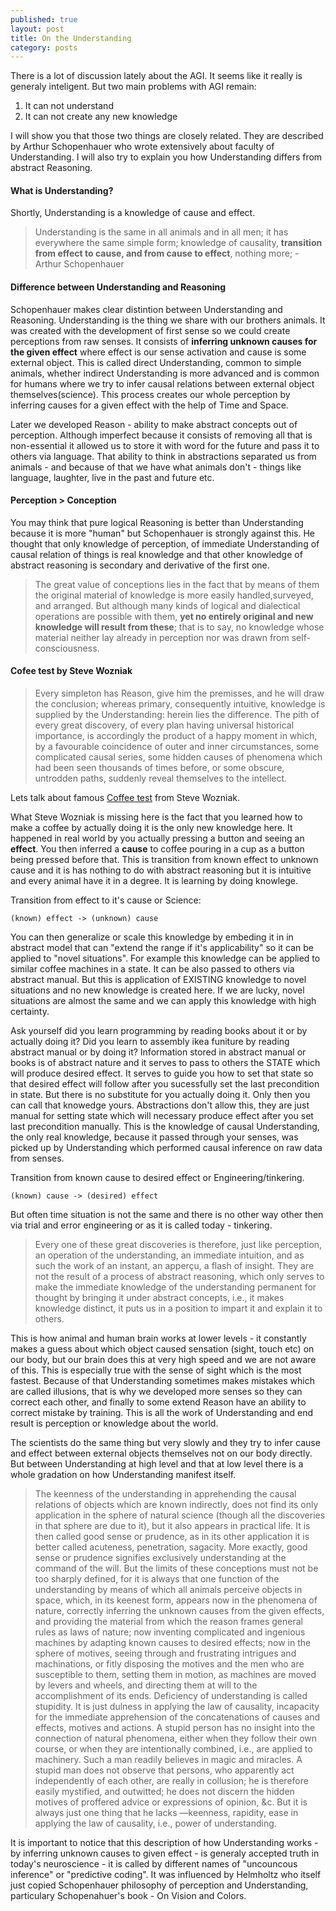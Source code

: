 ```yaml
---
published: true
layout: post
title: On the Understanding
category: posts
---
```


There is a lot of discussion lately about the AGI. It seems like it really is generaly inteligent. But two main problems with AGI remain: 

1. It can not understand
2. It can not create any new knowledge

I will show you that those two things are closely related. They are described by Arthur Schopenhauer who wrote extensively about faculty of Understanding. I will also try to explain you how Understanding differs from abstract Reasoning.

#### What is Understanding?

Shortly, Understanding is a knowledge of cause and effect.

> Understanding is the same in all animals and in all men; it has everywhere the same simple form; knowledge of causality, **transition from effect to cause, and from cause to effect**, nothing more; - Arthur Schopenhauer


#### Difference between Understanding and Reasoning

Schopenhauer makes clear distintion between Understanding and Reasoning. Understanding is the thing we share with our brothers animals. It was created  with the development of first sense so we could create perceptions from raw senses. It consists of **inferring unknown causes for the given effect** where effect is our sense activation and cause is some external object. This is called direct Understanding, common to simple animals, whether indirect Understanding is more advanced and is common for humans where we try to infer causal relations between external object themselves(science). This process creates our whole perception by inferring causes for a given effect with the help of Time and Space.

Later we developed Reason - ability to make abstract concepts out of perception. Although imperfect because it consists of removing all that is non-essential it allowed us to store it with word for the future and pass it to others via language. That ability to think in abstractions separated us from animals - and because of that we have what animals don't - things like language, laughter, live in the past and future etc.

#### Perception > Conception

You may think that pure logical Reasoning is better than Understanding because it is more "human" but Schopenhauer is strongly against this. He thought that only knowledge of perception, of immediate Understanding of causal relation of things is real knowledge and that other knowledge of abstract reasoning is secondary and derivative of the first one.

>The great value of conceptions lies in the fact that by means of them the original material of knowledge is more easily handled,surveyed, and arranged. But although many kinds of logical and dialectical operations are possible with them, **yet no entirely original and new knowledge will result from these**; that is to say, no knowledge whose material neither lay already in perception nor was drawn from self-consciousness.  


#### Cofee test by Steve Wozniak

> Every simpleton has Reason, give him the premisses, and he will draw the conclusion; whereas primary, consequently intuitive, knowledge is supplied by the Understanding: herein lies the difference. The pith of every great discovery, of every plan having universal historical importance, is accordingly the product of a happy moment in which, by a favourable coincidence of outer and inner circumstances, some complicated causal series, some hidden causes of phenomena which had been seen thousands of times before, or some obscure, untrodden paths, suddenly reveal themselves to the intellect.

Lets talk about famous [Coffee test](https://www.youtube.com/watch?v=MowergwQR5Y) from Steve Wozniak.

What Steve Wozniak is missing here is the fact that you learned how to make a coffee by actually doing it is the only new knowledge here. It happened in real world by you actually pressing a button and seeing an **effect**. You then inferred a **cause** to coffee pouring in a cup as a button being pressed before that. This is transition from known effect to unknown cause and it is has nothing to do with abstract reasoning but it is intuitive and every animal have it in a degree. It is learning by doing knowlege.

Transition from effect to it's cause or Science:

`(known) effect -> (unknown) cause`

You can then generalize or scale this knowledge by embeding it in in abstract model that can "extend the range if it's applicability" so it can be applied to "novel situations". For example this knowledge can be applied to similar coffee machines in a state. It can be also passed to others via abstract manual. But this is application of EXISTING knowledge to novel situations and no new knowledge is created here. If we are lucky, novel situations are almost the same and we can apply this knowledge with high certainty. 

Ask yourself did you learn programming by reading books about it or by actually doing it? Did you learn to assembly ikea funiture by reading abstract manual or by doing it?
Information stored in abstract manual or books is of abstract nature and it serves to pass to others the STATE which will produce desired effect. It serves to guide you how to set that state so that desired effect will follow after you sucessfully set the last precondition in state. But there is no substitute for you actually doing it. Only then you can call that knowedge yours. Abstractions don't allow this, they are just manual for setting state which will necessary produce effect after you set last precondition manually. This is the knowledge of causal Understanding, the only real knowledge, because it passed through your senses, was picked up by Understanding which performed causal inference on raw data from senses.

Transition from known cause to desired effect or Engineering/tinkering.

`(known) cause -> (desired) effect`

But often time situation is not the same and there is no other way other then via trial and error engineering or as it is called today - tinkering.

> Every one of these great discoveries is therefore, just like perception, an operation of the understanding, an immediate intuition, and as such the work of an instant, an apperçu, a flash of insight. They are not the result of a process of abstract reasoning, which only serves to make the immediate knowledge of the understanding permanent for thought by bringing it under abstract concepts, i.e., it makes knowledge distinct, it puts us in a position to impart it and explain it to others.


This is how animal and human brain works at lower levels - it constantly makes a guess about which object caused sensation (sight, touch etc) on our body, but our brain does this at very high speed and we are not aware of this. This is especially true with the sense of sight which is the most fastest. Because of that Understanding sometimes makes mistakes which are called illusions, that is why we developed more senses so they can correct each other, and finally to some extend Reason have an ability to correct mistake by training. This is all the work of Understanding and end result is perception or knowledge about the world.

The scientists do the same thing but very slowly and they try to infer cause and effect between external objects themselves not on our body directly. But between Understanding at high level and that at low level there is a whole gradation on how Understanding manifest itself.

> The keenness of the understanding in apprehending the causal relations of objects which are known indirectly, does not find its only application in the sphere of natural science (though all the discoveries in that sphere are due to it), but it also appears in practical life. It is then called good sense or prudence, as in its other application it is better called acuteness, penetration, sagacity. More exactly, good sense or prudence signifies exclusively understanding at the command of the will. But the limits of these conceptions must not be too sharply defined, for it is always that one function of the understanding by means of which all animals perceive objects in space, which, in its keenest form, appears now in the phenomena of nature, correctly inferring the unknown causes from the given effects, and providing the material from which the reason frames general rules as laws of nature; now inventing complicated and ingenious machines by adapting known causes to desired effects; now in the sphere of motives, seeing through and frustrating intrigues and machinations, or fitly disposing the motives and the men who are susceptible to them, setting them in motion, as machines are moved by levers and wheels, and directing them at will to the accomplishment of its ends. Deficiency of understanding is called  stupidity. It is just dulness in applying the law of causality, incapacity for the immediate apprehension of the concatenations of causes and effects, motives and actions. A stupid person has no insight into the connection of natural phenomena, either when they follow their own course, or when they are intentionally combined, i.e., are applied to machinery. Such a man readily believes in magic and miracles. A stupid man does not observe that persons, who apparently act independently of each other, are really in collusion; he is therefore easily mystified, and outwitted; he does not discern the hidden motives of proffered advice or expressions of opinion, &c. But it is always just one thing that he lacks —keenness, rapidity, ease in applying the law of causality, i.e., power of understanding.

It is important to notice that this description of how Understanding works - by inferring unknown causes to given effect - is generaly accepted truth in today's neuroscience - it is called by different names of "uncouncous inference" or "predictive coding". 
It was influenced by Helmholtz who itself just copied Schopenhauer philosophy of perception and Understanding, particulary Schopenahuer's book - On Vision and Colors.
